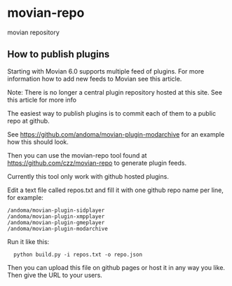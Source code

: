 # movian-repo
movian repository


## How to publish plugins

Starting with Movian 6.0 supports multiple feed of plugins. For more information how to add new feeds to Movian see this article.

Note: There is no longer a central plugin repository hosted at this site. See this article for more info

The easiest way to publish plugins is to commit each of them to a public repo at github.

See https://github.com/andoma/movian-plugin-modarchive for an example how this should look.

Then you can use the movian-repo tool found at https://github.com/czz/movian-repo to generate plugin feeds.

Currently this tool only work with github hosted plugins.

Edit a text file called repos.txt and fill it with one github repo name per line, for example:
~~~
/andoma/movian-plugin-sidplayer
/andoma/movian-plugin-xmpplayer
/andoma/movian-plugin-gmeplayer
/andoma/movian-plugin-modarchive
~~~
Run it like this:
~~~
  python build.py -i repos.txt -o repo.json
~~~
Then you can upload this file on github pages or host it in any way you like. Then give the URL to your users.
